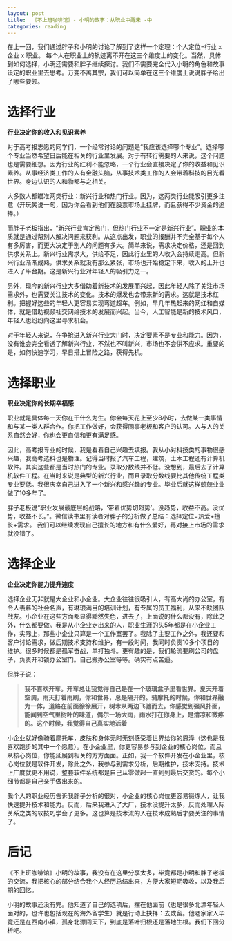 ```yaml
---
layout: post
title:  《不上班咖啡馆》- 小明的故事：从职业中醒来 -中
categories: reading
---
```


在上一回，我们通过胖子和小明的讨论了解到了这样一个定理：个人定位=行业 x 企业 x 职业。 每个人在职业上的轨迹离不开在这三个维度上的变化。当然，具体到如何选择，小明还需要和胖子继续探讨。我们不需要完全代入小明的角色和故事设定的职业里去思考。万变不离其宗，我们可以简单在这三个维度上说说胖子给出了哪些要领。

# 选择行业 
**行业决定你的收入和见识素养**

对于高考报志愿的同学们，一个经常讨论的问题是“我应该选择哪个专业”。选择哪个专业当然希望日后能在相关的行业里发展。对于有转行需要的人来说，这个问题也是需要细想。因为行业的红利不能忽略，一个行业会直接决定了你的收益和见识素养。从事经济类工作的人有金融头脑，从事技术类工作的人会带着科技的目光看世界。身边认识的人和物都与之相关。

大多数人都瞄准两类行业：新兴行业和热门行业。因为，这两类行业能吸引更多注意（开玩笑说一句，因为你会看到他们在股票市场上挂牌，而且获得不少资金的追捧。）

而胖子老板指出，“新兴行业肯定热门，但热门行业不一定是新兴行业”。职业的本质就是通过帮别人解决问题来获利。从这点出发，职业的报酬并不完全基于每个人有多厉害，而更大决定于别人的问题有多大。简单来说，需求决定价格，还是回到供求关系上。新兴行业需求大，供给不足，因此行业里的人收入会持续走高。但新兴行业渐渐成熟，供求关系就没有那么紧张，市场也开始稳定下来，收入的上升也进入了平台期。这是新兴行业对年轻人的吸引力之一。

另外，现今的新兴行业大多借助着新技术的发展而兴起，因此年轻人除了关注市场需求外，也需要关注技术的变化。技术的爆发也会带来新的需求。这就是技术红利。把握好这些的年轻人更容易实现弯道超车。例如，早几年热起来的网红和自媒体，就是借助视频社交网络技术的发展而兴起。当今，人工智能是新的技术风口，年轻人也纷纷向这里寻求机会。

对于年轻人来说，在争抢进入新兴行业大门时，决定要素不是专业和能力。因为，没有谁会完全看透了解新兴行业，不然也不叫新兴，市场也不会供不应求。重要的是，如何快速学习，早日搭上冒险之路，获得先机。



# 选择职业
**职业决定你的长期幸福感**

职业就是具体每一天你在干什么为生。你会每天花上至少8小时，去做某一类事情和与某一类人群合作。你把工作做好，会获得同事老板和客户的认可。人与人的关系自然会好，你也会更自信和更有满足感。

因此，高考报专业的时候，我是看着自己兴趣去填报。我从小对科技类的事物很感兴趣，我高考选科也是物理。记得当时报了汽车工程，建筑，土木工程还有计算机软件。其实这些都是当时热门的专业。录取分数线并不低。没想到，最后去了计算机软件工程。在当时来说是典型的新兴行业，而且录取分数线要比其他传统工程类专业要低。我很庆幸自己进入了一个新兴和感兴趣的专业。毕业后就这样兢兢业业做了10多年了。

胖子老板说“职业发展最底层的战略，‘带着优势切趋势’。没趋势，收益不高。没优势，收益不长。”。微信读书里有读者对胖子的分析做了总结：选择定位=热爱+擅长+需求。 我们可以继续发现自己擅长的地方和有什么爱好，再对接上市场的需求就没错了。 


# 选择企业
**企业决定你能力提升速度**

选择企业无非就是大企业和小企业。大企业往往很吸引人，有高大尚的办公室，有令人羡慕的社会名声，有琳琅满目的培训计划，有专属的员工福利，从来不缺团队战友。小企业在这些方面都显得黯然失色，进去了，上面说的什么都没有，除此之外，什么都要做。我是从小企业走出来的人，职业生涯的头5年都是在小企业工作，实际上，那些小企业只算是一个工作室罢了。我除了主要工作之外，我还要和客户讨论需求，做后期技术支持和维护，有一段时间，我同时负责10多个项目的维护。很多时候都是孤军奋战，单打独斗。更有趣的是，我们轮流要刷公司的盘子，负责开和锁办公室门。自己搬办公室等等。确实有点苦逼。

但胖子说：

> **我不喜欢开车。开车总让我觉得自己是在一个玻璃盒子里看世界。夏天开着空调，雨天打着雨刷，你和世界，总是隔开的。骑摩托的时候，你和世界融为一体，道路在前面徐徐展开，树木从两边飞驰而去。你感觉到强风扑面，能闻到空气里树叶的味道，偶尔一场大雨，雨水打在你身上，是清凉和微疼的。这个时候，我觉得自己真实地活着**

小企业就好像骑着摩托车，皮肤和身体无时无刻感受着世界给你的恩泽（这也是我喜欢跑步的其中一个愿意）。在小企业里，你更容易参与到企业的核心岗位，而且从核心岗位，你能延展到相关的方方面面。正如，我一个软件开发在小企业里，核心岗位就是软件开发，除此之外，我参与到需求分析，后期维护，技术支持。技术上广度就更不用说，整套软件系统都是自己从零做起一直到到最后交货的。每个小细节都是自己亲手做出来的。

我个人的职业经历告诉我胖子分析的很对，小企业的核心岗位更容易锻炼人，让我快速提升技术和能力。反而，后来我进入了大厂，技术没提升太多，反而处理人际关系之类的软技巧学会了更多。这也算是技术流的人在技术成熟后才要关注的事情了。


# 后记

《不上班咖啡馆》小明的故事，我没有在这里分享太多，毕竟都是小明和胖子老板的交流，我把核心的部分结合我个人经历总结出来，方便大家短期吸收，以及我后期的回忆。

小明的故事还没有完。他知道了自己的选项后，摆在他面前（也是很多北漂年轻人面对的，也许也包括现在的海外留学生）就是行动上抉择：去或留。他老家家人毕竟还是在西南小镇，孤身北漂闯天下，到底是落叶归根还是落地生根。我们下回分析吧。


<!--stackedit_data:
eyJoaXN0b3J5IjpbLTg3NDM0NjIwNSw2OTk0OTYzMzksMTkyOT
c1NzM2MywtOTEwODg5MzYzLC0xMTg1ODc0NDkxLDE5MjI5OTM0
MTFdfQ==
-->
